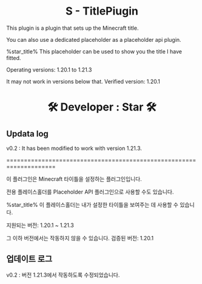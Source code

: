 <h1 align="center"> S - TitlePiugin </h1>

<p align="left"> This plugin is a plugin that sets up the Minecraft title. </p>

<p> You can also use a dedicated placeholder as a placeholder api plugin.</p>

<p> %star_title% This placeholder can be used to show you the title I have fitted.</p>

<p> Operating versions: 1.20.1 to 1.21.3 </p>

<p>It may not work in versions below that. Verified version: 1.20.1</p>

<h1 align="center"> 🛠 Developer : Star 🛠 </h1>

<h2> Updata log </h2>

<p> v0.2 : It has been modified to work with version 1.21.3. </p>

<p>====================================================================</p>

<p align="left"> 이 플러그인은 Minecraft 타이틀을 설정하는 플러그인입니다. </p>

<p> 전용 플레이스홀더를 Placeholder API 플러그인으로 사용할 수도 있습니다. </p>

<p> %star_title% 이 플레이스홀더는 내가 설정한 타이틀을 보여주는 데 사용할 수 있습니다. </p> 

 <p> 지원되는 버전: 1.20.1 ~ 1.21.3 </p> <p> 그 이하 버전에서는 작동하지 않을 수 있습니다. 검증된 버전: 1.20.1 </p> 

<h2> 업데이트 로그 </h2>

<p> v0.2 : 버전 1.21.3에서 작동하도록 수정되었습니다. </p>